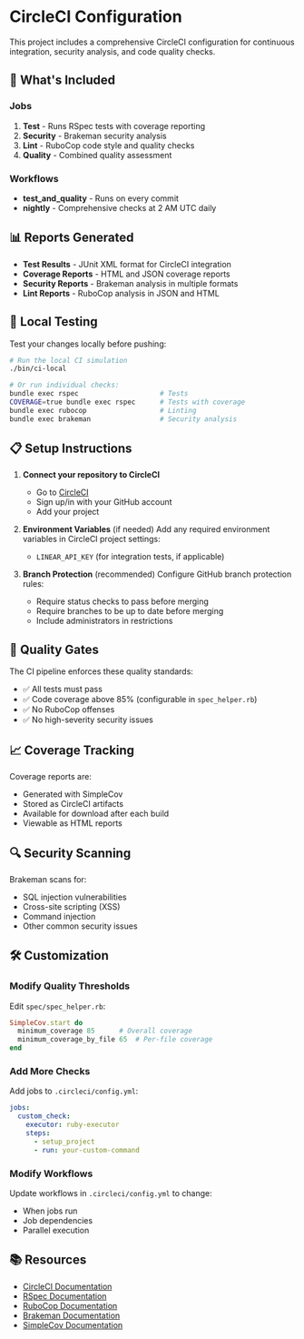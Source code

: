# CircleCI Configuration

This project includes a comprehensive CircleCI configuration for continuous integration, security analysis, and code quality checks.

## 🚀 What's Included

### Jobs

1. **Test** - Runs RSpec tests with coverage reporting
2. **Security** - Brakeman security analysis  
3. **Lint** - RuboCop code style and quality checks
4. **Quality** - Combined quality assessment

### Workflows

- **test_and_quality** - Runs on every commit
- **nightly** - Comprehensive checks at 2 AM UTC daily

## 📊 Reports Generated

- **Test Results** - JUnit XML format for CircleCI integration
- **Coverage Reports** - HTML and JSON coverage reports
- **Security Reports** - Brakeman analysis in multiple formats
- **Lint Reports** - RuboCop analysis in JSON and HTML

## 🔧 Local Testing

Test your changes locally before pushing:

```bash
# Run the local CI simulation
./bin/ci-local

# Or run individual checks:
bundle exec rspec                    # Tests
COVERAGE=true bundle exec rspec      # Tests with coverage  
bundle exec rubocop                  # Linting
bundle exec brakeman                 # Security analysis
```

## 📋 Setup Instructions

1. **Connect your repository to CircleCI**
   - Go to [CircleCI](https://circleci.com/)
   - Sign up/in with your GitHub account
   - Add your project

2. **Environment Variables** (if needed)
   Add any required environment variables in CircleCI project settings:
   - `LINEAR_API_KEY` (for integration tests, if applicable)

3. **Branch Protection** (recommended)
   Configure GitHub branch protection rules:
   - Require status checks to pass before merging
   - Require branches to be up to date before merging
   - Include administrators in restrictions

## 🎯 Quality Gates

The CI pipeline enforces these quality standards:

- ✅ All tests must pass
- ✅ Code coverage above 85% (configurable in `spec_helper.rb`)
- ✅ No RuboCop offenses
- ✅ No high-severity security issues

## 📈 Coverage Tracking

Coverage reports are:
- Generated with SimpleCov
- Stored as CircleCI artifacts  
- Available for download after each build
- Viewable as HTML reports

## 🔍 Security Scanning

Brakeman scans for:
- SQL injection vulnerabilities
- Cross-site scripting (XSS)
- Command injection
- Other common security issues

## 🛠️ Customization

### Modify Quality Thresholds

Edit `spec/spec_helper.rb`:
```ruby
SimpleCov.start do
  minimum_coverage 85      # Overall coverage
  minimum_coverage_by_file 65  # Per-file coverage
end
```

### Add More Checks

Add jobs to `.circleci/config.yml`:
```yaml
jobs:
  custom_check:
    executor: ruby-executor
    steps:
      - setup_project
      - run: your-custom-command
```

### Modify Workflows

Update workflows in `.circleci/config.yml` to change:
- When jobs run
- Job dependencies
- Parallel execution

## 📚 Resources

- [CircleCI Documentation](https://circleci.com/docs/)
- [RSpec Documentation](https://rspec.info/)
- [RuboCop Documentation](https://rubocop.org/)
- [Brakeman Documentation](https://brakemanscanner.org/)
- [SimpleCov Documentation](https://github.com/simplecov-ruby/simplecov)
